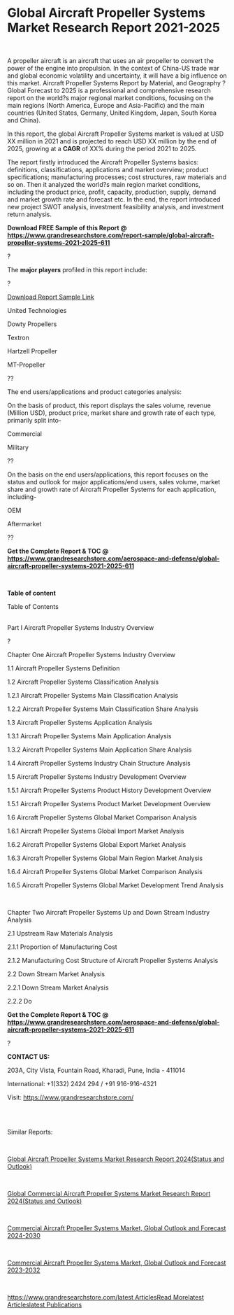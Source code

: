 <h1>Global Aircraft Propeller Systems Market Research Report 2021-2025</h1><br/><p>A propeller aircraft is an aircraft that uses an air propeller to convert the power of the engine into propulsion. In the context of China-US trade war and global economic volatility and uncertainty, it will have a big influence on this market. Aircraft Propeller Systems Report by Material, and Geography ? Global Forecast to 2025 is a professional and comprehensive research report on the world?s major regional market conditions, focusing on the main regions (North America, Europe and Asia-Pacific) and the main countries (United States, Germany, United Kingdom, Japan, South Korea and China).</p>
 
 
 
 <p>In this report, the global Aircraft Propeller Systems market is valued at USD XX million in 2021 and is projected to reach USD XX million by the end of 2025, growing at a <strong>CAGR</strong> of XX% during the period 2021 to 2025.</p>
 
 
 
 <p>The report firstly introduced the Aircraft Propeller Systems basics: definitions, classifications, applications and market overview; product specifications; manufacturing processes; cost structures, raw materials and so on. Then it analyzed the world?s main region market conditions, including the product price, profit, capacity, production, supply, demand and market growth rate and forecast etc. In the end, the report introduced new project SWOT analysis, investment feasibility analysis, and investment return analysis.</p>
 
 
 
 <div><b>Download FREE Sample of this Report @ <a href="https://www.grandresearchstore.com/report-sample/global-aircraft-propeller-systems-2021-2025-611">https://www.grandresearchstore.com/report-sample/global-aircraft-propeller-systems-2021-2025-611</a></b></div>
 
 
 
 <p>? </p>
 
 
 
 <p>The <strong>major players</strong> profiled in this report include:</p>
 
 
 
 <p>? </p>
 
 
 
 <p><a href="https://www.grandresearchstore.com/mr-admin/report-sample/global-aircraft-propeller-systems-2021-2025-611">Download Report Sample Link</a></p>
 
 
 
 <p>United Technologies</p>
 
 
 
 <p>Dowty Propellers</p>
 
 
 
 <p>Textron</p>
 
 
 
 <p>Hartzell Propeller</p>
 
 
 
 <p>MT-Propeller</p>
 
 
 
 <p>??</p>
 
 
 
 <p>The end users/applications and product categories analysis:</p>
 
 
 
 <p>On the basis of product, this report displays the sales volume, revenue (Million USD), product price, market share and growth rate of each type, primarily split into-</p>
 
 
 
 <p>Commercial</p>
 
 
 
 <p>Military</p>
 
 
 
 <p>??</p>
 
 
 
 <p>On the basis on the end users/applications, this report focuses on the status and outlook for major applications/end users, sales volume, market share and growth rate of Aircraft Propeller Systems for each application, including-</p>
 
 
 
 <p>OEM</p>
 
 
 
 <p>Aftermarket</p>
 
 
 
 <p>??</p>
 
 
 
 <div><b>Get the Complete Report & TOC @ <a href="https://www.grandresearchstore.com/aerospace-and-defense/global-aircraft-propeller-systems-2021-2025-611">https://www.grandresearchstore.com/aerospace-and-defense/global-aircraft-propeller-systems-2021-2025-611</a></b></div>
 
 
 
 <p><br />
 
 <b>Table of content</b></p>
 
 
 
 <p>Table of Contents<br />
 
 <br />
 
 Part I Aircraft Propeller Systems Industry Overview<br />
 
 ?<br />
 
 Chapter One Aircraft Propeller Systems Industry Overview<br />
 
 1.1 Aircraft Propeller Systems Definition<br />
 
 1.2 Aircraft Propeller Systems Classification Analysis<br />
 
 1.2.1 Aircraft Propeller Systems Main Classification Analysis<br />
 
 1.2.2 Aircraft Propeller Systems Main Classification Share Analysis<br />
 
 1.3 Aircraft Propeller Systems Application Analysis<br />
 
 1.3.1 Aircraft Propeller Systems Main Application Analysis<br />
 
 1.3.2 Aircraft Propeller Systems Main Application Share Analysis<br />
 
 1.4 Aircraft Propeller Systems Industry Chain Structure Analysis<br />
 
 1.5 Aircraft Propeller Systems Industry Development Overview<br />
 
 1.5.1 Aircraft Propeller Systems Product History Development Overview<br />
 
 1.5.1 Aircraft Propeller Systems Product Market Development Overview<br />
 
 1.6 Aircraft Propeller Systems Global Market Comparison Analysis<br />
 
 1.6.1 Aircraft Propeller Systems Global Import Market Analysis<br />
 
 1.6.2 Aircraft Propeller Systems Global Export Market Analysis<br />
 
 1.6.3 Aircraft Propeller Systems Global Main Region Market Analysis<br />
 
 1.6.4 Aircraft Propeller Systems Global Market Comparison Analysis<br />
 
 1.6.5 Aircraft Propeller Systems Global Market Development Trend Analysis<br />
 
 <br />
 
 Chapter Two Aircraft Propeller Systems Up and Down Stream Industry Analysis<br />
 
 2.1 Upstream Raw Materials Analysis<br />
 
 2.1.1 Proportion of Manufacturing Cost<br />
 
 2.1.2 Manufacturing Cost Structure of Aircraft Propeller Systems Analysis<br />
 
 2.2 Down Stream Market Analysis<br />
 
 2.2.1 Down Stream Market Analysis<br />
 
 2.2.2 Do</p>
 
 
 
 <div><b>Get the Complete Report & TOC @ <a href="https://www.grandresearchstore.com/aerospace-and-defense/global-aircraft-propeller-systems-2021-2025-611">https://www.grandresearchstore.com/aerospace-and-defense/global-aircraft-propeller-systems-2021-2025-611</a></b></div>
 
 
 
 <p>? </p>
 
 
 
 <p><b>CONTACT US:</b><br />
 
 203A, City Vista, Fountain Road, Kharadi, Pune, India - 411014<br />
 
 International: +1(332) 2424 294 / +91 916-916-4321<br />
 
 Visit: <a href="https://www.grandresearchstore.com/">https://www.grandresearchstore.com/</a><br />
 
 <br />
 
 <br />
 
 Similar Reports:<br />
 
 <br />
 
 <a href="https://www.grandresearchstore.com/automotive-and-transportation/global-aircraft-propeller-systems-2024-347">Global Aircraft Propeller Systems Market Research Report 2024(Status and Outlook)</a><br />
 
 <br />
 
 <a href="https://www.grandresearchstore.com/automotive-and-transportation/global-commercial-aircraft-propeller-systems-2024-347">Global Commercial Aircraft Propeller Systems Market Research Report 2024(Status and Outlook)</a><br />
 
 <br />
 
 <a href="https://www.grandresearchstore.com/automotive-and-transportation/global-commercial-aircraft-propeller-systems-forecast-2024-2030-464">Commercial Aircraft Propeller Systems Market, Global Outlook and Forecast 2024-2030</a><br />
 
 <br />
 
 <a href="https://www.grandresearchstore.com/automotive-and-transportation/global-commercial-aircraft-propeller-systems-forecast-2023-2032-224">Commercial Aircraft Propeller Systems Market, Global Outlook and Forecast 2023-2032</a><br />
 
 <br />
 
 <a href="https://gyeongbokgung.com">https://www.grandresearchstore.com/</a><a href="https://hallyeomaritime.com">latest Articles</a><a href="https://jingwansa.com">Read More</a><a href="https://nguoiviet.jp/">latest Articles</a><a href="https://www.intelmarketresearch.com/">latest Publications</a></p>